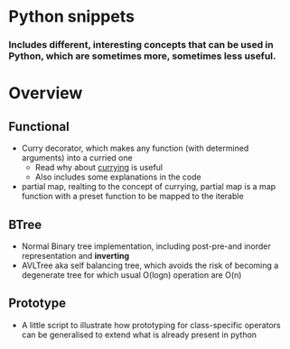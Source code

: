Python snippets
===============

### Includes different, interesting concepts that can be used in Python, which are sometimes more, sometimes less useful.  
# Overview  
## Functional  
- Curry decorator, which makes any function (with determined arguments) into a curried one
  - Read why about [currying](https://wiki.haskell.org/Currying#:~:text=Currying%20is%20the%20process%20of,the%20rest%20of%20that%20tuple.) is useful 
  - Also includes some explanations in the code
- partial map, realting to the concept of currying, partial map is a map function with a preset function to be mapped to the iterable
## BTree
- Normal Binary tree implementation, including post-pre-and inorder representation and **inverting**
- AVLTree aka self balancing tree, which avoids the risk of becoming a degenerate tree for which usual O(logn) operation are O(n)
## Prototype  
- A little script to illustrate how prototyping for class-specific operators can be generalised to extend what is already present in python

